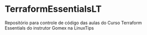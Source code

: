 # TerraformEssentialsLT
Repositório para controle de código das aulas do Curso Terraform Essentials do instrutor Gomex na LinuxTips
